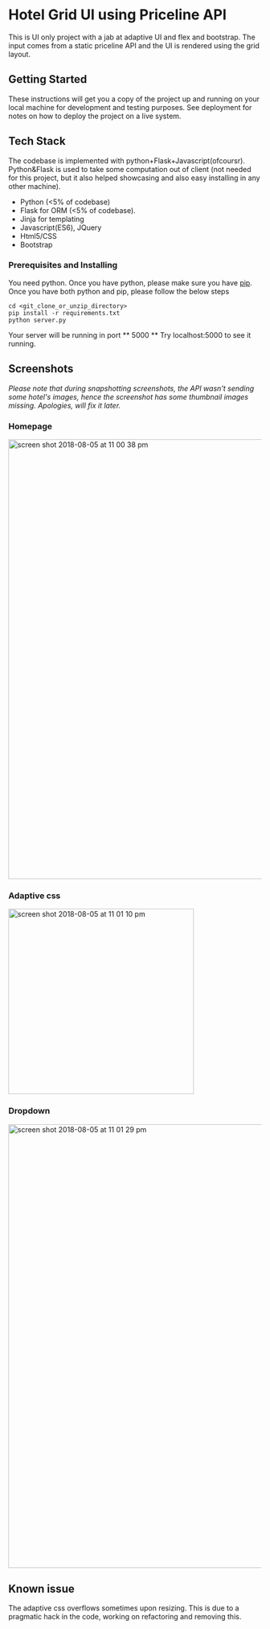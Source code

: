# Hotel Grid UI using Priceline API

This is UI only project with a jab at adaptive UI and flex and bootstrap. The input comes from a static priceline API and the UI is rendered using the grid layout.

## Getting Started

These instructions will get you a copy of the project up and running on your local machine for development and testing purposes. See deployment for notes on how to deploy the project on a live system.

## Tech Stack

The codebase is implemented with python+Flask+Javascript(ofcoursr). Python&Flask is used to take some computation out of client (not needed for this project, but it also helped showcasing and also easy installing in any other machine). 

* Python (<5% of codebase)
* Flask for ORM (<5% of codebase).
* Jinja for templating
* Javascript(ES6), JQuery
* Html5/CSS
* Bootstrap


### Prerequisites and Installing

You need python. Once you have python, please make sure you have [pip](https://pip.pypa.io/en/stable/installing/). Once you have both python and pip, please follow the below steps


```
cd <git_clone_or_unzip_directory>
pip install -r requirements.txt
python server.py
```

Your server will be running in port ** 5000 **
Try localhost:5000 to see it running.

## Screenshots

*Please note that during snapshotting screenshots, the API wasn't sending some hotel's images, hence the screenshot has some thumbnail images missing. Apologies, will fix it later.*

### Homepage

<img width="875" alt="screen shot 2018-08-05 at 11 00 38 pm" src="https://user-images.githubusercontent.com/36581704/43699437-98b2deea-9903-11e8-8232-328db9119827.png">

### Adaptive css
<img width="369" alt="screen shot 2018-08-05 at 11 01 10 pm" src="https://user-images.githubusercontent.com/36581704/43699478-c0eacf58-9903-11e8-81f4-f66c1b580c3c.png">

### Dropdown
<img width="883" alt="screen shot 2018-08-05 at 11 01 29 pm" src="https://user-images.githubusercontent.com/36581704/43699490-ce690e24-9903-11e8-803a-a677e8dc8403.png">

## Known issue

The adaptive css overflows sometimes upon resizing. This is due to a pragmatic hack in the code, working on refactoring and removing this.
